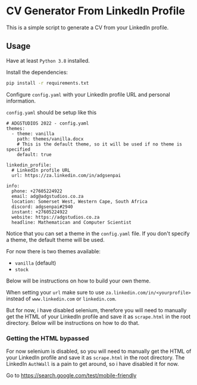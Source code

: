 # CV Generator From LinkedIn Profile

This is a simple script to generate a CV from your LinkedIn profile.

## Usage

Have at least `Python 3.8` installed.

Install the dependencies:

```bash
pip install -r requirements.txt
```

Configure `config.yaml` with your LinkedIn profile URL and personal information.

`config.yaml` should be setup like this 
```
# ADGSTUDIOS 2022 - config.yaml
themes:
  - theme: vanilla
    path: themes/vanilla.docx
    # This is the default theme, so it will be used if no theme is specified
    default: true

linkedin_profile:  
  # LinkedIn profile URL
  url: https://za.linkedin.com/in/adgsenpai

info:  
  phone: +27605224922
  email: adg@adgstudios.co.za
  location: Somerset West, Western Cape, South Africa
  discord: adgsenpai#2940
  instant: +27605224922
  website: https://adgstudios.co.za
  headline: Mathematican and Computer Scientist
```

Notice that you can set a theme in the `config.yaml` file. If you don't specify a theme, the default theme will be used.

For now there is two themes available:
- `vanilla` (default)
- `stock` 

Below will be instructions on how to build your own theme.

When setting your `url` make sure to use `za.linkedin.com/in/<yourprofile>` instead of `www.linkedin.com` or `linkedin.com`.

But for now, i have disabled selenium, therefore you will need to manually get the HTML of your LinkedIn profile and save it as `scrape.html` in the root directory. Below will be instructions on how to do that.

### Getting the HTML bypassed

For now selenium is disabled, so you will need to manually get the HTML of your LinkedIn profile and save it as `scrape.html` in the root directory. The LinkedIn `AuthWall` is a pain to get around, so i have disabled it for now.

Go to https://search.google.com/test/mobile-friendly 


